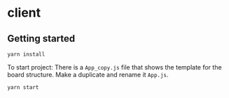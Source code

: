# client

## Getting started

```
yarn install
```

To start project:
There is a `App_copy.js` file that shows the template for the board structure. Make a duplicate and rename it `App.js`.

```
yarn start
```
